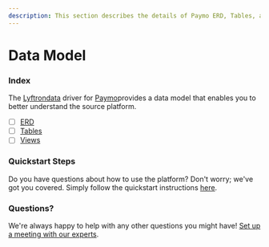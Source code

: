 ```yaml
---
description: This section describes the details of Paymo ERD, Tables, and Views.
---
```


# Data Model

### Index

The  [Lyftrondata](https://www.lyftrondata.com/) driver for [Paymo](https://www.lyftrondata.com/integration/sales-analytics/paymo/)provides a data model that enables you to better understand the source platform.

* [ ] [ERD](../../../sales-analytics/paymo/data-model/erd.md)
* [ ] [Tables](../../../sales-analytics/paymo/data-model/tables.md)
* [ ] [Views](../../../sales-analytics/paymo/data-model/views.md)

### Quickstart Steps

Do you have questions about how to use the platform? Don't worry; we've got you covered. Simply follow the quickstart instructions [here](../../../sales-analytics/paymo/quickstart-steps.md).

### Questions? <a href="#questions" id="questions"></a>

We're always happy to help with any other questions you might have! [Set up a meeting with our experts](https://www.lyftrondata.com/book-a-meeting/).

